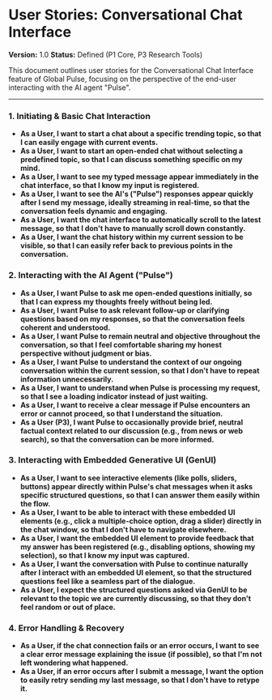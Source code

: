 # User Stories: Conversational Chat Interface

**Version:** 1.0
**Status:** Defined (P1 Core, P3 Research Tools)

This document outlines user stories for the Conversational Chat Interface feature of Global Pulse, focusing on the perspective of the end-user interacting with the AI agent "Pulse".

---

### 1. Initiating & Basic Chat Interaction

*   **As a User, I want to start a chat about a specific trending topic, so that I can easily engage with current events.**
*   **As a User, I want to start an open-ended chat without selecting a predefined topic, so that I can discuss something specific on my mind.**
*   **As a User, I want to see my typed message appear immediately in the chat interface, so that I know my input is registered.**
*   **As a User, I want to see the AI's ("Pulse") responses appear quickly after I send my message, ideally streaming in real-time, so that the conversation feels dynamic and engaging.**
*   **As a User, I want the chat interface to automatically scroll to the latest message, so that I don't have to manually scroll down constantly.**
*   **As a User, I want the chat history within my current session to be visible, so that I can easily refer back to previous points in the conversation.**

### 2. Interacting with the AI Agent ("Pulse")

*   **As a User, I want Pulse to ask me open-ended questions initially, so that I can express my thoughts freely without being led.**
*   **As a User, I want Pulse to ask relevant follow-up or clarifying questions based on my responses, so that the conversation feels coherent and understood.**
*   **As a User, I want Pulse to remain neutral and objective throughout the conversation, so that I feel comfortable sharing my honest perspective without judgment or bias.**
*   **As a User, I want Pulse to understand the context of our ongoing conversation within the current session, so that I don't have to repeat information unnecessarily.**
*   **As a User, I want to understand when Pulse is processing my request, so that I see a loading indicator instead of just waiting.**
*   **As a User, I want to receive a clear message if Pulse encounters an error or cannot proceed, so that I understand the situation.**
*   **As a User (P3), I want Pulse to occasionally provide brief, neutral factual context related to our discussion (e.g., from news or web search), so that the conversation can be more informed.**

### 3. Interacting with Embedded Generative UI (GenUI)

*   **As a User, I want to see interactive elements (like polls, sliders, buttons) appear directly within Pulse's chat messages when it asks specific structured questions, so that I can answer them easily within the flow.**
*   **As a User, I want to be able to interact with these embedded UI elements (e.g., click a multiple-choice option, drag a slider) directly in the chat window, so that I don't have to navigate elsewhere.**
*   **As a User, I want the embedded UI element to provide feedback that my answer has been registered (e.g., disabling options, showing my selection), so that I know my input was captured.**
*   **As a User, I want the conversation with Pulse to continue naturally after I interact with an embedded UI element, so that the structured questions feel like a seamless part of the dialogue.**
*   **As a User, I expect the structured questions asked via GenUI to be relevant to the topic we are currently discussing, so that they don't feel random or out of place.**

### 4. Error Handling & Recovery

*   **As a User, if the chat connection fails or an error occurs, I want to see a clear error message explaining the issue (if possible), so that I'm not left wondering what happened.**
*   **As a User, if an error occurs after I submit a message, I want the option to easily retry sending my last message, so that I don't have to retype it.**